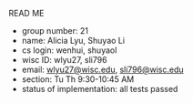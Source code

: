 READ ME

* group number: 21
* name: Alicia Lyu, Shuyao Li
* cs login: wenhui, shuyaol
* wisc ID: wlyu27, sli796
* email: wlyu27@wisc.edu, sli796@wisc.edu
* section: Tu Th 9:30-10:45 AM
* status of implementation: all tests passed